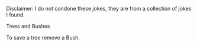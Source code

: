 Disclaimer: I do not condone these jokes, they are from a collection of jokes I found.

Trees and Bushes

To save a tree remove a Bush.

